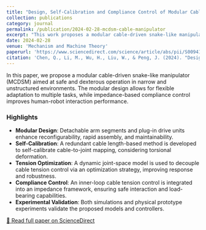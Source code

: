 ```yaml
---
title: "Design, Self-Calibration and Compliance Control of Modular Cable-Driven Snake-Like Manipulators"
collection: publications
category: journal
permalink: /publication/2024-02-28-mcdsm-cable-manipulator
excerpt: "This work proposes a modular cable-driven snake-like manipulator (MCDSM) with self-calibration and compliance control strategies to enhance adaptability, safety, and controllability in constrained environments."
date: 2024-02-28
venue: 'Mechanism and Machine Theory'
paperurl: 'https://www.sciencedirect.com/science/article/abs/pii/S0094114X23003336'
citation: 'Chen, Q., Li, M., Wu, H., Liu, W., & Peng, J. (2024). "Design, self-calibration and compliance control of modular cable-driven snake-like manipulators." <i>Mechanism and Machine Theory</i>, 193, 105562.'
---
```


In this paper, we propose a modular cable-driven snake-like manipulator (MCDSM) aimed at safe and dexterous operation in narrow and unstructured environments. The modular design allows for flexible adaptation to multiple tasks, while impedance-based compliance control improves human-robot interaction performance.

<!--more-->
### Highlights

- **Modular Design**: Detachable arm segments and plug-in drive units enhance reconfigurability, rapid assembly, and maintainability.
- **Self-Calibration**: A redundant cable length-based method is developed to self-calibrate cable-to-joint mapping, considering torsional deformation.
- **Tension Optimization**: A dynamic joint-space model is used to decouple cable tension control via an optimization strategy, improving response and robustness.
- **Compliance Control**: An inner-loop cable tension control is integrated into an impedance framework, ensuring safe interaction and load-bearing capabilities.
- **Experimental Validation**: Both simulations and physical prototype experiments validate the proposed models and controllers.

[📄 Read full paper on ScienceDirect](https://www.sciencedirect.com/science/article/abs/pii/S0094114X23003336)
